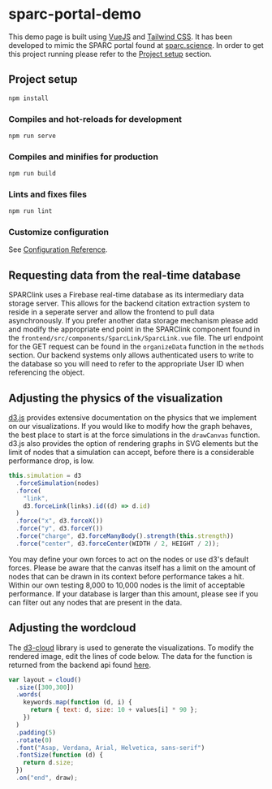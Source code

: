 # sparc-portal-demo

This demo page is built using [VueJS](https://vuejs.org/) and [Tailwind CSS](https://tailwindcss.com/). It has been developed to mimic the SPARC portal found at [sparc.science](https://sparc.science). In order to get this project running please refer to the [Project setup](https://github.com/SPARC-FAIR-Codeathon/SPARClink/blob/main/frontend/README.md#project-setup) section. 

## Project setup
``` bash
npm install
```

### Compiles and hot-reloads for development
``` bash 
npm run serve
```

### Compiles and minifies for production
``` bash
npm run build
```

### Lints and fixes files
``` bash
npm run lint
```

### Customize configuration
See [Configuration Reference](https://cli.vuejs.org/config/).


## Requesting data from the real-time database
SPARClink uses a Firebase real-time database as its intermediary data storage server. This allows for the backend citation extraction system to reside in a seperate server and allow the frontend to pull data asynchronously. If you prefer another data storage mechanism please add and modify the appropriate end point in the SPARClink component found in the `frontend/src/components/SparcLink/SparcLink.vue` file. The url endpoint for the GET request can be found in the `organizeData` function in the `methods` section. Our backend systems only allows authenticated users to write to the database so you will need to refer to the appropriate User ID when referencing the object.

## Adjusting the physics of the visualization
[d3.js](https://d3js.org/) provides extensive documentation on the physics that we implement on our visualizations. If you would like to modify how the graph behaves, the best place to start is at the force simulations in the `drawCanvas` function. d3.js also provides the option of rendering graphs in SVG elements but the limit of nodes that a simulation can accept, before there is a considerable performance drop, is low.
```javascript
this.simulation = d3
  .forceSimulation(nodes)
  .force(
    "link",
    d3.forceLink(links).id((d) => d.id)
  )
  .force("x", d3.forceX())
  .force("y", d3.forceY())
  .force("charge", d3.forceManyBody().strength(this.strength))
  .force("center", d3.forceCenter(WIDTH / 2, HEIGHT / 2));
```
You may define your own forces to act on the nodes or use d3's default forces. Please be aware that the canvas itself has a limit on the amount of nodes that can be drawn in its context before performance takes a hit. Within our own testing 8,000 to 10,000 nodes is the limit of acceptable performance. If your database is larger than this amount, please see if you can filter out any nodes that are present in the data.

## Adjusting the wordcloud
The [d3-cloud](https://github.com/jasondavies/d3-cloud) library is used to generate the visualizations. To modify the rendered image, edit the lines of code below. The data for the function is returned from the backend api found [here](https://github.com/SPARC-FAIR-Codeathon/SPARClink/blob/main/MLDataIndexingEngine/README.md#word-cloud).
```javascript
var layout = cloud()
  .size([300,300])
  .words(
    keywords.map(function (d, i) {
      return { text: d, size: 10 + values[i] * 90 };
    })
  )
  .padding(5)
  .rotate(0)
  .font("Asap, Verdana, Arial, Helvetica, sans-serif")
  .fontSize(function (d) {
    return d.size;
  })
  .on("end", draw);
```
